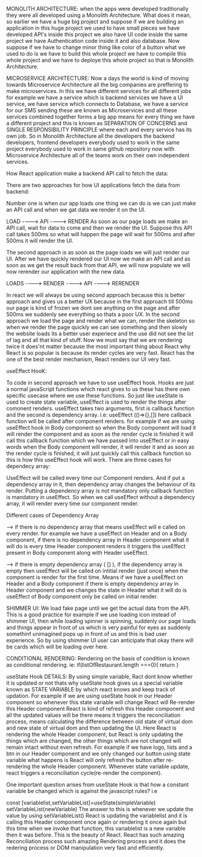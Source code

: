 MONOLITH ARCHITECTURE:
when the apps were developed traditionally they were all developed using a Monolith Architecture. What does it mean, so earlier we have a huge big project and suppose if we are building an application in this huge project we used to have small pieces we have developed API's inside this project we also have UI code inside the same project we have Authentication code inside it and also database. Now suppose if we have to change minor thing like color of a button what we used to do is we have to build this whole project we have to compile this whole project and we have to deploye this whole project so that is Monolith Architecture.

MICROSERVICE ARCHITECTURE:
Now a days the world is kind of moving towards Microservice Architecture all the big companies are preffering to make microservices. In this we have different services for all different jobs for example we have a service which is backend services we have a UI service, we have service which connects to Database, we have a service for our SMS sending these are known as Microservices and all these services combined together forms a big app means for every thing we have a different project and this is known as SEPARATION OF CONCERNS and SINGLE RESPONSIBILITY PRINCIPLE where each and every service has its own job.
So in Monolith Architecture all the developers the backend developers, frontend developers everybody used to work in the same project everybody used to work in same github repository now with Microservice Architecture all of the teams work on their own independent services.



How React application make a backend API call to fetch the data:

There are two approaches for how UI applications fetch the data from backend:

Number one is when our app loads one thing we can do is we can just make an API call and when we gat data we render it on the UI.

   LOAD ----> API ----> RENDER
As soon as our page loads we make an API call, wait for data to come and then we render the UI. Suppose this API call takes 500ms so what will happen the page will wait for 500ms and after 500ms it will render the UI.

The second approach is as soon as the page loads we will just render our UI. After we have quickly rendered our UI now we make an API call and as soon as we get the result back from that API, we will now populate we will now rerender our application with the new data.

  LOADS ----> RENDER ----> API ----> RERENDER

In react we will always be using second approach because this is better approach and gives us a better UX because in the first approach till 500ms our page is kind of frozen we dont see anything on the page and after 500ms we suddenly see everything so thats a poor UX. In the second 
approach we load the page and render what we can, render the skeleton so when we render the page quickly we can see something and then slowly the website loads its a better user experiece and the use did not see the lot of lag and all that kind of stuff. Now we must say that we are rendering twice it does'nt matter because the most important thing about React why React is so popular is because its render cycles are very fast. React has the one of the best render mechanism, React renders our UI very fast.
 
useEffect HooK:

To code in second approach we have to use useEffect hook. Hooks are just a normal javaScript functions which react gives to us these has there own specific usecase where we use these functions. So just like useState is used to create state variable, useEffect is used to render the things after comonent renders.
useEffect takes two arguments, first is callback function and the second is dependency array.
i.e:
              useEffect (()=>{},[])
here callback function will be called after component renders. for example if we are using useEffect hook in Body component so when the Body component will load it will render the component and as soon as the render cycle is finished it will call this callback function which we have passed into useEffect or in easy words when the Body component will render, it will render it and as soon as the render cycle is finished, it will just quickly call this callback function so this is how this useEffect hook will work. There are three cases for dependecy array:  

UseEffect will be called every time our Component renders. And if put a dependency array in it, then dependency array changes the behaviour of its render. Putting a dependency array is not mandatory only callback function is mandatory in useEffect. So when we call useEffect without a dependency array, it will render every time our component render.

Different cases of Dependency Array

--> if there is no dependency array that means useEffect will e called on every render. for example we have a useEffect on Header and on a Body component, if there is no dependency array in Header component what it will do is every time Header component renders it triggers the useEffect present in Body component along with Header useEffect. 

--> if there is empty dependency array ( [] ), if the dependency array is empty then useEffect will be called on intitial render (just once) when the component is render for the first time. Means if we have a useEffect on Header and a Body component if there is empty dependency array in Header component and we changes the state in Header what it will do is useEffect of Body component only be called on initial render.

SHIMMER UI: 
We load fake page until we get the actual data from the API. This is a good practice for example if we use loading icon instead of shimmer UI, then while loading spinner is spinning, suddenly our page loads and things appear in front of us which is very painful for eyes as suddenly somethinf unimagined pops up in front of us and this is bad user experience. So by using shimmer UI user can anticipate that okay there will be cards which will be loading over here.


CONDITIONAL RENDERING:
Rendering on the basis of condition is known as conditional rendering.
ie:
if(listOfRestaurant.length ===0){
  return <Shimmer/>
}


useState Hook DETAILS:
By using simple variable, Ract dont know whether it is updated or not thats why useState hook gives us a special variable known as STATE VARIABLE by which react knows and keep track of updation. For example if we are using useState hook in our Header component so whenever this state variable will change React will Re-render this Header component React is kind of refresh this Header component and all the updated values will be there means it triggers the reconciliation process, means calculating the difference between old state of virtual dom and new state of virtual dom and then updating the UI. Here React is rendering the whole Header component, but React is only updating the things which are changed, the other things which are not changed will remain intact without even refresh. For example if we have logo, lists and a btn in our Header component and we only changed our button using state variable what happens is React will only refresh the button after re-rendering the whole Header component.
Whenever state variable update, react triggers a reconciliation cycle(re-render the component).

One important question arises from useState Hook is that how a constant variable be changed which is against the javascript rules? i.e

const [variablelist,setVariableList]=useState(simpleVariable)
setVariableList(newVariable)
The answer to this is whenever we update the value by using setVariableList() React is updating the variablelist and it is calling this Header component once again or rendering it once again but this time when we invoke that function, this variablelist is a new variable then it was before. This is the beauty of React. React has such amazing Reconciliation process such amazing Rendering process and it does the redering process or DOM manipulation very fast and efficiently.

